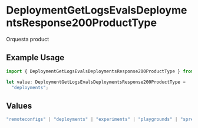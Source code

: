 # DeploymentGetLogsEvalsDeploymentsResponse200ProductType

Orquesta product

## Example Usage

```typescript
import { DeploymentGetLogsEvalsDeploymentsResponse200ProductType } from "@orq-ai/node/models/operations";

let value: DeploymentGetLogsEvalsDeploymentsResponse200ProductType =
  "deployments";
```

## Values

```typescript
"remoteconfigs" | "deployments" | "experiments" | "playgrounds" | "spreadsheets" | "llm_evaluator" | "knowledge" | "router" | "workflows" | "external_events"
```